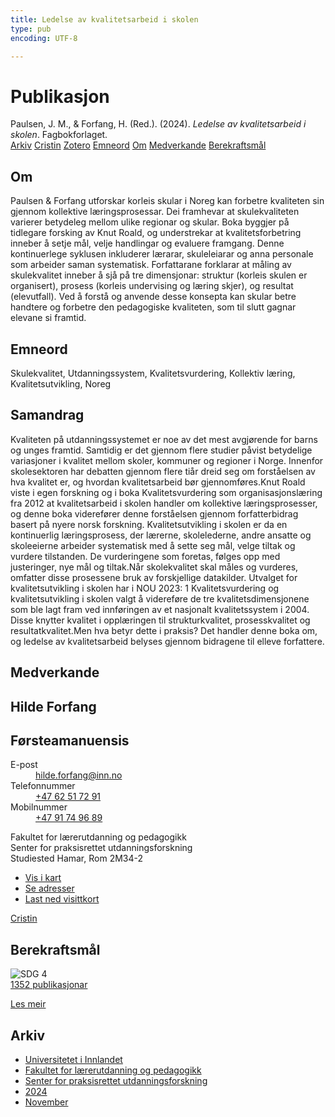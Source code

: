 ```yaml
---
title: Ledelse av kvalitetsarbeid i skolen
type: pub
encoding: UTF-8

---
```

<h1>Publikasjon</h1>
<article id="csl-bib-container-5CSJKY57" class="csl-bib-container">
  <div class="csl-bib-body"> <div class="csl-entry">Paulsen, J. M., &#38; Forfang, H. (Red.). (2024). <i>Ledelse av kvalitetsarbeid i skolen</i>. Fagbokforlaget.</div> </div>
  <div class="csl-bib-buttons">
    <a href="#taxonomy-article-5CSJKY57" alt="archive" class="csl-bib-button">Arkiv</a>
    <a href="https://app.cristin.no/results/show.jsf?id=2325443" alt="Cristin" class="csl-bib-button">Cristin</a>
    <a href="http://zotero.org/groups/5881554/items/5CSJKY57" alt="Zotero" class="csl-bib-button">Zotero</a>
    <a href="#keywords-article-5CSJKY57" alt="keywords" class="csl-bib-button">Emneord</a>
    <a href="#about-article-5CSJKY57" alt="about_pub" class="csl-bib-button">Om</a>
    <a href="#contributors-article-5CSJKY57" alt="contributors" class="csl-bib-button">Medverkande</a>
    <a href="#sdg-article-5CSJKY57" alt="sdg" class="csl-bib-button">Berekraftsmål</a>
  </div>
  <div id="csl-bib-meta-container-5CSJKY57"></div>
</article>
<div id="csl-bib-meta-5CSJKY57" class="csl-bib-meta">
  <article id="about-article-5CSJKY57" class="about_pub-article">
    <h1>Om</h1>
    Paulsen & Forfang utforskar korleis skular i Noreg kan forbetre kvaliteten sin gjennom kollektive læringsprosessar. Dei framhevar at skulekvaliteten varierer betydeleg mellom ulike regionar og skular. Boka byggjer på tidlegare forsking av Knut Roald, og understrekar at kvalitetsforbetring inneber å setje mål, velje handlingar og evaluere framgang. Denne kontinuerlege syklusen inkluderer lærarar, skuleleiarar og anna personale som arbeider saman systematisk. Forfattarane forklarar at måling av skulekvalitet inneber å sjå på tre dimensjonar: struktur (korleis skulen er organisert), prosess (korleis undervising og læring skjer), og resultat (elevutfall). Ved å forstå og anvende desse konsepta kan skular betre handtere og forbetre den pedagogiske kvaliteten, som til slutt gagnar elevane si framtid.
  </article>
  <article id="keywords-article-5CSJKY57" class="keywords-article">
    <h1>Emneord</h1>
    Skulekvalitet, Utdanningssystem, Kvalitetsvurdering, Kollektiv læring, Kvalitetsutvikling, Noreg
  </article>
  <article id="abstract-article-5CSJKY57" class="abstract-article">
    <h1>Samandrag</h1>
    Kvaliteten på utdanningssystemet er noe av det mest avgjørende for barns og unges framtid. Samtidig er det gjennom flere studier påvist betydelige variasjoner i kvalitet mellom skoler, kommuner og regioner i Norge. Innenfor skolesektoren har debatten gjennom flere tiår dreid seg om forståelsen av hva kvalitet er, og hvordan kvalitetsarbeid bør gjennomføres.Knut Roald viste i egen forskning og i boka Kvalitetsvurdering som organisasjonslæring fra 2012 at kvalitetsarbeid i skolen handler om kollektive læringsprosesser, og denne boka viderefører denne forståelsen gjennom forfatterbidrag basert på nyere norsk forskning. Kvalitetsutvikling i skolen er da en kontinuerlig læringsprosess, der lærerne, skolelederne, andre ansatte og skoleeierne arbeider systematisk med å sette seg mål, velge tiltak og vurdere tilstanden. De vurderingene som foretas, følges opp med justeringer, nye mål og tiltak.Når skolekvalitet skal måles og vurderes, omfatter disse prosessene bruk av forskjellige datakilder. Utvalget for kvalitetsutvikling i skolen har i NOU 2023: 1 Kvalitetsvurdering og kvalitetsutvikling i skolen valgt å videreføre de tre kvalitetsdimensjonene som ble lagt fram ved innføringen av et nasjonalt kvalitetssystem i 2004. Disse knytter kvalitet i opplæringen til strukturkvalitet, prosesskvalitet og resultatkvalitet.Men hva betyr dette i praksis? Det handler denne boka om, og ledelse av kvalitetsarbeid belyses gjennom bidragene til elleve forfattere.
  </article>
  <article id="contributors-article-5CSJKY57" class="contributors-article">
    <h1>Medverkande</h1>
    <div class="personas"> <div class="vrtx-hinn-person-card"> <div class="photo"> <i class="lar la-user-circle missing-person"></i> </div> <div class="info"> <hgroup><h1>Hilde Forfang</h1> <h2>Førsteamanuensis</h2> </hgroup><dl> <dt>E-post</dt> <dd> <a href="mailto:hilde.forfang@inn.no">hilde.forfang@inn.no</a> </dd> <dt>Telefonnummer</dt> <dd><a href="tel:+4762517291"> +47 62 51 72 91 </a></dd> <dt>Mobilnummer</dt> <dd><a href="tel:+4791749689"> +47 91 74 96 89 </a></dd> </dl> <p> Fakultet for lærerutdanning og pedagogikk<br> Senter for praksisrettet utdanningsforskning<br> Studiested Hamar, Rom 2M34-2 </p> <ul class="vrtx-hinn-links"> <li><a href="https://www.google.com/maps?q=60.79582,11.07304">Vis i kart</a></li> <li><a href="https://www.inn.no/finn-en-ansatt/hilde-forfang.html#vrtx-hinn-addresses">Se adresser</a></li> <li><a href="https://www.inn.no/finn-en-ansatt/hilde-forfang.html?vrtx=vcf">Last ned visittkort</a></li> </ul> </div> </div> <a href="https://app.cristin.no/persons/show.jsf?id=623969" alt="Cristin URL" class="personas-cristin">Cristin</a> </div>
  </article>
  <article id="sdg-article-5CSJKY57" class="sdg-article">
    <h1>Berekraftsmål</h1>
    <div class="sdg-container"><div id="sdg4" class="sdg">
        <img src="{{< params subfolder >}}images/sdg/sdg04_nn.png" class="image" alt="SDG 4">
        <div class="sdg-overlay">
          <a href="/nn/archive/?key=?sdg=4#archive" class="sdg-publication-count"><span>1352</span> publikasjonar</a>
          <p><a href="https://fn.no/om-fn/fns-baerekraftsmaal/god-utdanning?lang=nno-NO" class="sdg-read-more">Les meir</a></p>
        </div>
      </div></div>
  </article>
  <article id="taxonomy-article-5CSJKY57" class="taxonomy-article">
    <h1>Arkiv</h1>
    <ul>
      <li>
        <a href="/nn/archive/?key=3DCRN523">Universitetet i Innlandet</a>
      </li>
      <li>
        <a href="/nn/archive/?key=WYNZA47F">Fakultet for lærerutdanning og pedagogikk</a>
      </li>
      <li>
        <a href="/nn/archive/?key=G3SEU2Z2">Senter for praksisrettet utdanningsforskning</a>
      </li>
      <li>
        <a href="/nn/archive/?key=4QIAIY3G">2024</a>
      </li>
      <li>
        <a href="/nn/archive/?key=XQ8T39G6">November</a>
      </li>
    </ul>
  </article>
</div>
